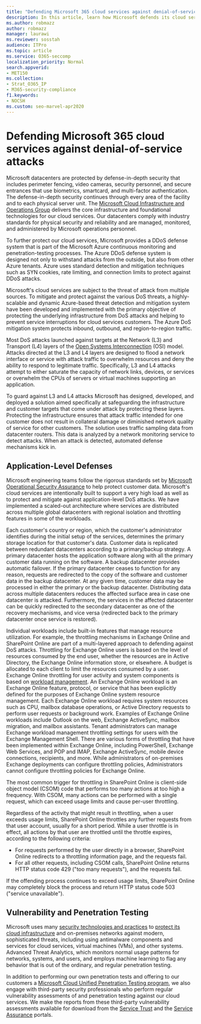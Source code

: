 ```yaml
---
title: "Defending Microsoft 365 cloud services against denial-of-service attacks"
description: In this article, learn how Microsoft defends its cloud services against denial-of-service (DoS) attacks.
ms.author: robmazz
author: robmazz
manager: laurawi
ms.reviewer: sosstah
audience: ITPro
ms.topic: article
ms.service: O365-seccomp
localization_priority: Normal
search.appverid:
- MET150
ms.collection:
- Strat_O365_IP
- M365-security-compliance
f1.keywords:
- NOCSH
ms.custom: seo-marvel-apr2020
---
```


# Defending Microsoft 365 cloud services against denial-of-service attacks

Microsoft datacenters are protected by defense-in-depth security that includes perimeter fencing, video cameras, security personnel, and secure entrances that use biometrics, smartcard, and multi-factor authentication. The defense-in-depth security continues through every area of the facility and to each physical server unit. The [Microsoft Cloud Infrastructure and Operations Group](https://www.microsoft.com/cloud-platform/global-datacenters) delivers the core infrastructure and foundational technologies for our cloud services. Our datacenters comply with industry standards for physical security and reliability and are managed, monitored, and administered by Microsoft operations personnel.

To further protect our cloud services, Microsoft provides a DDoS defense system that is part of the Microsoft Azure continuous monitoring and penetration-testing processes. The Azure DDoS defense system is designed not only to withstand attacks from the outside, but also from other Azure tenants. Azure uses standard detection and mitigation techniques such as SYN cookies, rate limiting, and connection limits to protect against DDoS attacks.

Microsoft's cloud services are subject to the threat of attack from multiple sources. To mitigate and protect against the various DoS threats, a highly-scalable and dynamic Azure-based threat detection and mitigation system have been developed and implemented with the primary objective of protecting the underlying infrastructure from DoS attacks and helping to prevent service interruptions for cloud services customers. The Azure DoS mitigation system protects inbound, outbound, and region-to-region traffic.

Most DoS attacks launched against targets at the Network (L3) and Transport (L4) layers of the [Open Systems Interconnection](https://docs.microsoft.com/windows-hardware/drivers/network/windows-network-architecture-and-the-osi-model) (OSI) model. Attacks directed at the L3 and L4 layers are designed to flood a network interface or service with attack traffic to overwhelm resources and deny the ability to respond to legitimate traffic. Specifically, L3 and L4 attacks attempt to either saturate the capacity of network links, devices, or services or overwhelm the CPUs of servers or virtual machines supporting an application.

To guard against L3 and L4 attacks Microsoft has designed, developed, and deployed a solution aimed specifically at safeguarding the infrastructure and customer targets that come under attack by protecting these layers. Protecting the infrastructure ensures that attack traffic intended for one customer does not result in collateral damage or diminished network quality of service for other customers. The solution uses traffic sampling data from datacenter routers. This data is analyzed by a network monitoring service to detect attacks. When an attack is detected, automated defense mechanisms kick in.

## Application-Level Defenses
Microsoft engineering teams follow the rigorous standards set by [Microsoft Operational Security Assurance](https://www.microsoft.com/SDL/OperationalSecurityAssurance) to help protect customer data. Microsoft's cloud services are intentionally built to support a very high load as well as to protect and mitigate against application-level DoS attacks. We have implemented a scaled-out architecture where services are distributed across multiple global datacenters with regional isolation and throttling features in some of the workloads.

Each customer's country or region, which the customer's administrator identifies during the initial setup of the services, determines the primary storage location for that customer's data. Customer data is replicated between redundant datacenters according to a primary/backup strategy. A primary datacenter hosts the application software along with all the primary customer data running on the software. A backup datacenter provides automatic failover. If the primary datacenter ceases to function for any reason, requests are redirected to the copy of the software and customer data in the backup datacenter. At any given time, customer data may be processed in either the primary or the backup datacenter. Distributing data across multiple datacenters reduces the affected surface area in case one datacenter is attacked. Furthermore, the services in the affected datacenter can be quickly redirected to the secondary datacenter as one of the recovery mechanisms, and vice versa (redirected back to the primary datacenter once service is restored).

Individual workloads include built-in features that manage resource utilization. For example, the throttling mechanisms in Exchange Online and SharePoint Online are part of a multi-layered approach to defending against DoS attacks. Throttling for Exchange Online users is based on the level of resources consumed by the end user, whether the resources are in Active Directory, the Exchange Online information store, or elsewhere. A budget is allocated to each client to limit the resources consumed by a user. Exchange Online throttling for user activity and system components is based on [workload management](https://technet.microsoft.com/library/jj150503(v=exchg.150).aspx). An Exchange Online workload is an Exchange Online feature, protocol, or service that has been explicitly defined for the purposes of Exchange Online system resource management. Each Exchange Online workload requires system resources such as CPU, mailbox database operations, or Active Directory requests to perform user requests or background work. Examples of Exchange Online workloads include Outlook on the web, Exchange ActiveSync, mailbox migration, and mailbox assistants. Tenant administrators can manage Exchange workload management throttling settings for users with the Exchange Management Shell. There are various forms of throttling that have been implemented within Exchange Online, including PowerShell, Exchange Web Services, and POP and IMAP, Exchange ActiveSync, mobile device connections, recipients, and more. While administrators of on-premises Exchange deployments can configure throttling policies, Administrators cannot configure throttling policies for Exchange Online.

The most common trigger for throttling in SharePoint Online is client-side object model (CSOM) code that performs too many actions at too high a frequency. With CSOM, many actions can be performed with a single request, which can exceed usage limits and cause per-user throttling.

Regardless of the activity that might result in throttling, when a user exceeds usage limits, SharePoint Online throttles any further requests from that user account, usually for a short period. While a user throttle is in effect, all actions by that user are throttled until the throttle expires, according to the following criteria:
- For requests performed by the user directly in a browser, SharePoint Online redirects to a throttling information page, and the requests fail.
- For all other requests, including CSOM calls, SharePoint Online returns HTTP status code 429 ("too many requests"), and the requests fail.

If the offending process continues to exceed usage limits, SharePoint Online may completely block the process and return HTTP status code 503 ("service unavailable").

## Vulnerability and Penetration Testing
Microsoft uses many [security technologies and practices](https://www.microsoft.com/trustcenter/security/threatmanagement) to [protect its cloud infrastructure](https://blogs.technet.microsoft.com/hybridcloud/2015/05/05/protecting-your-datacenter-and-cloud-from-emerging-threats/) and on-premises networks against modern, sophisticated threats, including using antimalware components and services for cloud services, virtual machines (VMs), and other systems. Advanced Threat Analytics, which monitors normal usage patterns for networks, systems, and users, and employs machine learning to flag any behavior that is out of the ordinary, and regular penetration testing.

In addition to performing our own penetration tests and offering to our customers a [Microsoft Cloud Unified Penetration Testing program](https://technet.microsoft.com/mt784683), we also engage with third-party security professionals who perform regular vulnerability assessments of and penetration testing against our cloud services. We make the reports from these third-party vulnerability assessments available for download from the [Service Trust](https://aka.ms/STP) and the [Service Assurance](https://aka.ms/ServiceAssurance) portals.
